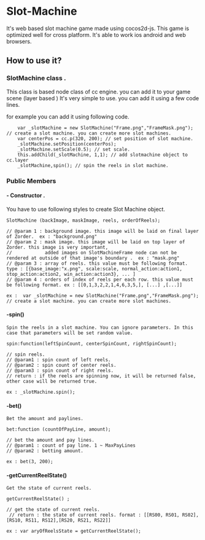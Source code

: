 # Slot-Machine 

It's web based slot machine game made using cocos2d-js.
This game is optimized well for cross platform. It's able to work ios android and web browsers.

## How to use it? 
### SlotMachine class .

This class is based node class of cc engine. you can add it to your game scene (layer based )
It's very simple to use. you can add it using a few code lines.

for example you can add it using following code.

        var _slotMachine = new SlotMachine("Frame.png","FrameMask.png"); // create a slot machine. you can create more slot machines.
        var centerPos = cc.p(320, 200); // set position of slot machine.
        _slotMachine.setPosition(centerPos);
        _slotMachine.setScale(0.5); // set scale.
        this.addChild(_slotMachine, 1,1); // add slotmachine object to cc.layer
        _slotMachine,spin(); // spin the reels in slot machine.
        
        
### Public Members 
####  - Constructor .
  You have to use following styles to create Slot Machine object.
  
    SlotMachine (backImage, maskImage, reels, orderOfReels);
    
    // @param 1 : background image. this image will be laid on final layer of Zorder.  ex : "background.png"
    // @param 2 : mask image. this image will be laid on top layer of Zorder. this image is very important,
    //            added images on SlotMachineFrame node can not be rendered at outside of that image's boundary .  ex : "mask.png"
    // @param 3 : array of reels. this value must be following format.  type : [{base_image:"x.png", scale:scale, normal_action:action1, stop_action:action2, win_action:action3}, ... ]
    // @param 4 : orders of index of reels per each row. this value must be following format. ex : [[0,1,3,2,2,1,4,6,3,5,], [...] ,[...]]
    
    ex :  var _slotMachine = new SlotMachine("Frame.png","FrameMask.png"); // create a slot machine. you can create more slot machines.

#### -spin()
    Spin the reels in a slot machine. You can ignore parameters. In this case that parameters will be set random value.

    spin:function(leftSpinCount, centerSpinCount, rightSpinCount);
    
    // spin reels.
    // @param1 : spin count of left reels.
    // @param2 : spin count of center reels.
    // @param3 : spin count of right reels.
    // return : if the reels are spinning now, it will be returned false, other case will be returned true.
    
    ex : _slotMachine.spin();
    
#### -bet()
    Bet the amount and paylines.
    
    bet:function (countOfPayLine, amount);
    
    // bet the amount and pay lines.
    // @param1 : count of pay line. 1 ~ MaxPayLines
    // @param2 : betting amount.
    
    ex : bet(3, 200);
    
#### -getCurrentReelState()    
    Get the state of current reels.
    
    getCurrentReelState() ;
    
    // get the state of current reels.
     // return : the state of current reels. format : [[RS00, RS01, RS02], [RS10, RS11, RS12],[RS20, RS21, RS22]]
    
    ex : var aryOfReelsState = getCurrentReelState(); 
    
    
    
    
    
        
        
